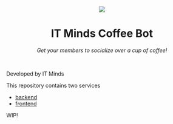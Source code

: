 <div style="text-align:center">
  <image src="./docs/resources/icon.png"/>
</div>
<h1 align="center">IT Minds Coffee Bot</h1>
<p align="center">
<i>Get your members to socialize over a cup of coffee!</i>
</p>
<br/>

Developed by IT Minds

This repository contains two services

- [backend](./backend/README.md)
- [frontend](./frontend/README.md)

WIP!
